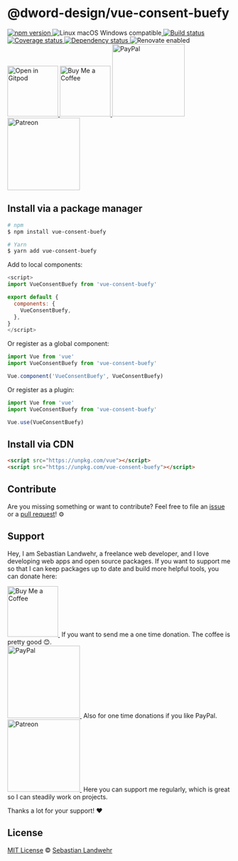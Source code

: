 <!-- TITLE/ -->
# @dword-design/vue-consent-buefy
<!-- /TITLE -->

<!-- BADGES/ -->
  <p>
    <a href="https://npmjs.org/package/@dword-design/vue-consent-buefy">
      <img
        src="https://img.shields.io/npm/v/@dword-design/vue-consent-buefy.svg"
        alt="npm version"
      >
    </a><img src="https://img.shields.io/badge/os-linux%20%7C%C2%A0macos%20%7C%C2%A0windows-blue" alt="Linux macOS Windows compatible"><a href="https://github.com/dword-design/vue-consent-buefy/actions">
      <img
        src="https://github.com/dword-design/vue-consent-buefy/workflows/build/badge.svg"
        alt="Build status"
      >
    </a><a href="https://codecov.io/gh/dword-design/vue-consent-buefy">
      <img
        src="https://codecov.io/gh/dword-design/vue-consent-buefy/branch/master/graph/badge.svg"
        alt="Coverage status"
      >
    </a><a href="https://david-dm.org/dword-design/vue-consent-buefy">
      <img src="https://img.shields.io/david/dword-design/vue-consent-buefy" alt="Dependency status">
    </a><img src="https://img.shields.io/badge/renovate-enabled-brightgreen" alt="Renovate enabled"><br/><a href="https://gitpod.io/#https://github.com/dword-design/vue-consent-buefy">
      <img
        src="https://gitpod.io/button/open-in-gitpod.svg"
        alt="Open in Gitpod"
        width="114"
      >
    </a><a href="https://www.buymeacoffee.com/dword">
      <img
        src="https://www.buymeacoffee.com/assets/img/guidelines/download-assets-sm-2.svg"
        alt="Buy Me a Coffee"
        width="114"
      >
    </a><a href="https://paypal.me/SebastianLandwehr">
      <img
        src="https://sebastianlandwehr.com/images/paypal.svg"
        alt="PayPal"
        width="163"
      >
    </a><a href="https://www.patreon.com/dworddesign">
      <img
        src="https://sebastianlandwehr.com/images/patreon.svg"
        alt="Patreon"
        width="163"
      >
    </a>
</p>
<!-- /BADGES -->

<!-- DESCRIPTION/ -->

<!-- /DESCRIPTION -->

<!-- INSTALL/ -->
## Install via a package manager

```bash
# npm
$ npm install vue-consent-buefy

# Yarn
$ yarn add vue-consent-buefy
```

Add to local components:

```js
<script>
import VueConsentBuefy from 'vue-consent-buefy'

export default {
  components: {
    VueConsentBuefy,
  },
}
</script>
```

Or register as a global component:

```js
import Vue from 'vue'
import VueConsentBuefy from 'vue-consent-buefy'

Vue.component('VueConsentBuefy', VueConsentBuefy)
```

Or register as a plugin:

```js
import Vue from 'vue'
import VueConsentBuefy from 'vue-consent-buefy'

Vue.use(VueConsentBuefy)
```

## Install via CDN

```html
<script src="https://unpkg.com/vue"></script>
<script src="https://unpkg.com/vue-consent-buefy"></script>
```
<!-- /INSTALL -->

<!-- LICENSE/ -->
## Contribute

Are you missing something or want to contribute? Feel free to file an [issue](https://github.com/dword-design/vue-consent-buefy/issues) or a [pull request](https://github.com/dword-design/vue-consent-buefy/pulls)! ⚙️

## Support

Hey, I am Sebastian Landwehr, a freelance web developer, and I love developing web apps and open source packages. If you want to support me so that I can keep packages up to date and build more helpful tools, you can donate here:

<p>
  <a href="https://www.buymeacoffee.com/dword">
    <img
      src="https://www.buymeacoffee.com/assets/img/guidelines/download-assets-sm-2.svg"
      alt="Buy Me a Coffee"
      width="114"
    >
  </a>&nbsp;If you want to send me a one time donation. The coffee is pretty good 😊.<br/>
  <a href="https://paypal.me/SebastianLandwehr">
    <img
      src="https://sebastianlandwehr.com/images/paypal.svg"
      alt="PayPal"
      width="163"
    >
  </a>&nbsp;Also for one time donations if you like PayPal.<br/>
  <a href="https://www.patreon.com/dworddesign">
    <img
      src="https://sebastianlandwehr.com/images/patreon.svg"
      alt="Patreon"
      width="163"
    >
  </a>&nbsp;Here you can support me regularly, which is great so I can steadily work on projects.
</p>

Thanks a lot for your support! ❤️

## License

[MIT License](https://opensource.org/licenses/MIT) © [Sebastian Landwehr](https://sebastianlandwehr.com)
<!-- /LICENSE -->
